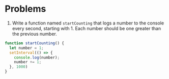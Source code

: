 # Problems

1. Write a function named `startCounting` that logs a number to the console every second, starting with 1. Each number should be one greater than the previous number.

```js
function startCounting() {
  let number = 1;
  setInterval(() => {
    console.log(number);
    number += 1;
  }, 1000)
}
```

